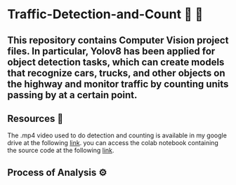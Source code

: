 # Traffic-Detection-and-Count 🚗 🚛

##  This repository contains Computer Vision project files. In particular, Yolov8 has been applied for object detection tasks, which can create models that recognize cars, trucks, and other objects on the highway and monitor traffic by counting units passing by at a certain point.

## Resources 💎
The .mp4 video used to do detection and counting is available in my google drive at the following [link](https://drive.google.com/drive/folders/1MR0qf6GgHOVlcB59qc6Iw8vydiYvzB6n?usp=sharing).
you can access the colab notebook containing the source code at the following [link](https://colab.research.google.com/drive/1UDXDHM_NAfgqgGEi2HjSY5h33yTHYiHf?usp=sharing).


## Process of Analysis ⚙️


